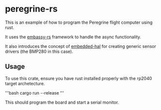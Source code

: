 # peregrine-rs #

This is an example of how to program the Peregrine flight computer using rust.

It uses the [embassy-rs](https://github.com/embassy-rs/embassy) framework to handle the async functionality.

It also introduces the concept of [embedded-hal](https://github.com/rust-embedded/embedded-hal) for creating generic sensor drivers (the BMP280 in this case).

## Usage

To use this crate, ensure you have rust installed properly with the rp2040 target archetecture.

'''bash
cargo run --release
'''

This should program the board and start a serial monitor.
